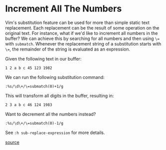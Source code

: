 # Increment All The Numbers

Vim's substitution feature can be used for more than simple static text
replacement. Each replacement can be the result of some operation on the
original text. For instance, what if we'd like to increment all numbers in the
buffer? We can achieve this by searching for all numbers and then using `\=`
with `submatch`. Whenever the replacement string of a substitution starts
with `\=`, the remainder of the string is evaluated as an expression.

Given the following text in our buffer:

```
1 2 a b c 45 123 1982
```

We can run the following substitution command:

```
:%s/\d\+/\=submatch(0)+1/g
```

This will transform all digits in the buffer, resulting in:

```
2 3 a b c 46 124 1983
```

Want to decrement all the numbers instead?

```
:%s/\d\+/\=submatch(0)-1/g
```

See `:h sub-replace-expression` for more details.

[source](https://github.com/jbranchaud/til/blob/master/vim/increment-all-the-numbers.md)
